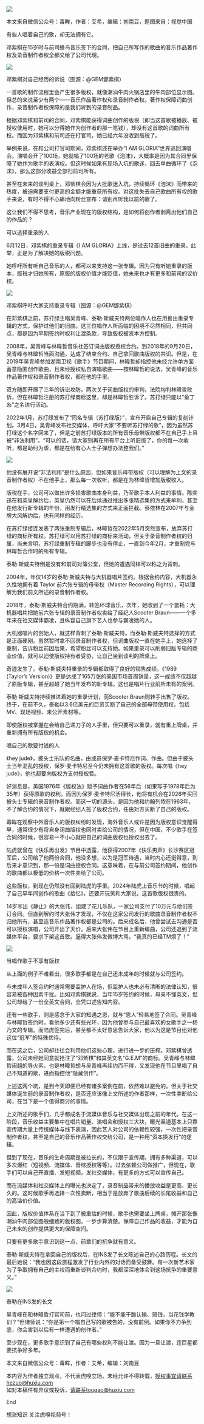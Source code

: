 ![](.././static/Mgj1SFUHPEpdXn4aCtsHnw/1750259042_2bc4fb.jpg)

本文来自微信公众号：毒眸，作者：艾希，编辑：刘南豆，题图来自：视觉中国

有些人唱着自己的歌，却无法拥有它。

邓紫棋在15岁时与前司蜂鸟音乐签下的合同，把自己所写作的歌曲的音乐作品著作权及录音制作者权全都交给了公司代理。

![](.././static/Mgj1SFUHPEpdXn4aCtsHnw/1750259042_39070e.jpg)

邓紫棋对自己经历的诉说（图源：@GEM鄧紫棋）

一首歌的制作流程里会产生很多版权，就像潮汕牛肉火锅店里的牛肉部位显示图。但总的来说至少有两个——音乐作品著作权和录音制作者权。著作权保障词曲创作，录音制作者权保障的是我们听到的录音制品。

根据邓紫棋和前司的合同，邓紫棋能获得词曲创作的版税（即当这首歌被播放、被授权使用时，她可以分得她作为创作者的那一笔钱），却没有这首歌的词曲所有权。而因为邓紫棋和前司还在打官司，她已经六年没收到版税了。

举例来说，在和公司打官司期间，邓紫棋还在举办“I AM GLORIA”世界巡回演唱会。演唱会开了100场，她就唱了100场的老歌《泡沫》，大概率是因为其合同里保障了她作为歌手的表演权。但这时候如果有现场入坑的歌迷，回去单曲循环了《泡沫》，那么这部分收益全部归前司所有。

甚至在未来的谈判桌上，邓紫棋会因为大批歌迷入坑，持续循环《泡沫》而带来的热度，被迫需要支付更高的金额才能重获所有权。对这批失去自己歌曲所有权的歌手来说，有时不得不心痛地向粉丝宣布：请别再听我以前的歌了。

这让我们不得不思考，音乐产业现在的版权结构，是如何将创作者剥离出他们自己的作品的？

可以选择重录的人

6月12日，邓紫棋的重录专辑《I AM GLORIA》上线，是过去12首旧曲的重录。此举，正是为了解决她的版税问题。

她呼吁所有听自己音乐的人，都可以来支持这一张专辑。因为只有听她重录的版本，版税才归她所有，原版的版权价值才能贬值，她未来也才有更多和前司的议价权。

![](.././static/Mgj1SFUHPEpdXn4aCtsHnw/1750259042_5425e3.jpg)

邓紫棋呼吁大家支持重录专辑（图源：@GEM鄧紫棋）

在邓紫棋之前，苏打绿主唱吴青峰、泰勒·斯威夫特两位唱作人也在用推出重录专辑的方式，保护过他们的旧曲。这三位唱作人所面临的困境不尽然相同，但共同点，都是因为早期签约时权利让渡条款，导致版权被资本方控制。

2008年，吴青峰与林暐哲音乐社签订词曲版权授权合约。到2018年的9月20日，吴青峰与林暐哲当面沟通，达成了结束合约、自己拿回歌曲版权的共识。但是，在2019年吴青峰参加湖南卫视《歌手》节目期间，林暐哲却指控他未经允许单方面蓄意隐匿创作歌曲，且未经授权私自演唱歌曲——按林暐哲的说法，吴青峰的音乐作品著作权和录音制作者权，都在他的手里。

双方随即开展了三年的诉讼攻防。两次关于词曲版权的审判，法院均判林暐哲败诉，但在林暐哲注册的苏打绿商标这里，却是林暐哲胜诉了。苏打绿只能以“鱼丁糸”之名进行活动。

2022年1月，苏打绿发布了“同名专辑（苏打绿版）”，宣布开启自己专辑的复刻计划。3月4日，吴青峰发布社交媒体，呼吁大家“不要听苏打绿的歌”，因为虽然苏打绿这个名字回来了，但是之前苏打绿版本的所有音乐母带版权都不在自己手上且被“非法利用”。“可以的话，请大家别再在所有平台上听旧版了，你的每一次收听，都是助纣为虐，都是在给有心人士子弹想办法整我们。”

![](.././static/Mgj1SFUHPEpdXn4aCtsHnw/1750259042_b342a4.jpg)

他没有展开说“非法利用”是什么原因，但如果音乐母带版权（可以理解为上文的录音制作者权）不在他手上，那么每一次收听，都是在为林暐哲增加版税收入。

版税在手，公司可以做出许多损害歌曲本身利益，乃至歌手本人利益的事情。陈奕迅在和英皇解约后，英皇仍然可以在后续通过推出多张精选集的方式来牟利，甚至在他发行新专辑的年份，用发行精选集的方式来正面拦截。蔡依林在2007年与金牌大风解约后，也有同样的经历。

在苏打绿接连发表了两张重制专辑后，林暐哲在2022年5月突然宣布，放弃苏打绿的商标所有权。苏打绿可以用苏打绿的商标来活动，但关于录音制作者权的归属，尚未言明，苏打绿重制专辑的脚步也没有停止，一直到今年2月，才重制完与林暐哲合作时的所有专辑。

泰勒·斯威夫特倒是没有和前司对簿公堂，但她的遭遇同样可以称之为背刺。

2004年，年仅14岁的泰勒·斯威夫特与大机器唱片签约。根据合约内容，大机器永久性地拥有着 Taylor 前六张专辑的母带权（Master Recording Rights），可以理解为我们前文所述的录音制作者权。

2018年，泰勒·斯威夫特合约期满，转签环球音乐，次年，她收到了一个噩耗：大机器唱片把她前六张专辑的录音制作者权卖给了经纪人Scooter Braun——一个多年来在社交媒体霸凌，且纵容自己旗下艺人也参与霸凌她的人。

大机器唱片的创始人，就这样背刺了泰勒·斯威夫特。而泰勒·斯威夫特选择的方式是正面硬刚。虽然暂时拿不回录音制作者权，但词曲版权一直在她手上，她选择了重制，告诉粉丝前因后果，希望粉丝可以支持她。如果重录可以削弱旧版专辑的商业价值，就可以迫使版权持有者妥协，让自己坐到谈判的牌桌上。

奇迹发生了。泰勒·斯威夫特重录的专辑都取得了良好的销售成绩，《1989 (Taylor’s Version)》更是达成了165万张的美国市场首周销量，这一成绩不仅超越了原版专辑，甚至超越了她当年发布的新专辑。这也是唱片行业前所未有的案例。

泰勒·斯威夫特持续推进着她的重录计划，而Scooter Braun则转手出售了版权。终于，在前不久，泰勒以3.6亿美元的巨资买断了自己的全部母带使用权，包括MV、现场视频、未公开素材等。

即使版权被掌握在会给自己递刀子的人手里，但只要可以重录，就有重上牌桌，并重新拥有所有版权的机会。

唱自己的歌要付钱的人

《hey jude》，披头士乐队的名曲，由成员保罗·麦卡特尼作词、作曲。但由于披头士当年混乱的授权，保罗·麦卡特尼至今仍未拥有这首歌的版权。每次唱《hey jude》，他也都要向版权方支付授权费。

好消息是，美国1976年《版权法》赋予词曲作者在56年后（如果写于1978年后为35年）获得原歌的权利。而因为保罗·麦卡特尼活得长，他将有机会在2026年买回披头士专辑的录音制作者权。而这一切的源头，是因为他和约翰列侬在1963年，不了解合约的情况下，就跟经纪人签了版权合约，任由对方买断了自己的版权。

毒眸在观察中外音乐人的版权纠纷时发现，海外音乐人或许是因为版权意识觉醒得早，通常很少有将自身词曲版权也同时卖给公司的情况，但在中国，不少歌手在签合同的时候，很容易一不小心就把自己的词曲版权也授权出去了。

陆虎就曾在《快乐再出发》节目中透露，他获得2007年《快乐男声》长沙赛区冠军后，公司给了他两份合同，他没多想，以为是冠军待遇，当时内心还挺得意，到后来才意识到，那一份是词曲授权合同。这意味着，在与前公司签约期间，他创作的歌曲都以极低的价格一次性卖给了公司。

这些版权，到现在仍然没有回到陆虎的手里。2024年陆虎上音乐节的时候，唱起了自己早年间创作的歌曲《拾忆》，还要开玩笑和大家说，这首歌版权很贵的。

14岁写出《静止》的大张伟，组建了花儿乐队，一家公司支付了10万元与他们签订合同。但直到解约时大张伟才发现，不仅在这家公司发行的歌曲录音制作者权不归他所有，甚至连音乐作品著作权都是公司的。后来成名后，他曾尝试去沟通是否可以授权演唱，公司开出了天价。后来大张伟在节目上重新编曲，公司还追到了流媒体平台，要求下架这首歌。逼得大张伟发微博大骂，“我真的已经TM烦了！”

![](.././static/Mgj1SFUHPEpdXn4aCtsHnw/1750259042_763e1f.jpg)

当唱作歌手不享有版权

从上面的例子不难看出，很多歌手都是在自己还未成年的时候就与公司签约。

与未成年人签合约时通常需要监护人在场，但监护人也未必有清晰的法律认知，很容易被各种因素干扰。比如邓紫棋就说，当年15岁签约的时候，母亲不懂英文，但公司却给了一份全英文合同，全凭口述告知内容。

还有一些歌手，则是感念于大家的知遇之恩，就与“恩人”轻易地签了合同。吴青峰与林暐哲签约时，看他多少还有些光环，因为他曾参与自己最喜欢的女歌手之一杨乃文的专辑。而陆虎签完后，甚至都不太好意思告诉大家，他以为这是节目组对他这位“冠军”的特殊优待。

而在这之后，公司却往往会利用他们这些心理，进行进一步的压榨。邓紫棋曾透露，公司未经她同意就抢注了“邓紫棋”和其英文名“G.E.M”的商标。吴青峰与林暐哲闹翻的导火索，也是林暐哲想与吴青峰再续约而不得，又发现他在节目里唱了自己不知道的歌，进而指控他“隐藏创作”。

上述这两个坑，是到今天即便已经有诸多案例在前，依然难以避免的。但关于社交媒体诞生前的录音制作者权，是否还应该像上文所述的作者那样，一次性卖断给公司，在当下是一个值得商讨的事情。

上文所述的歌手们，几乎都成名于流媒体音乐与社交媒体出现之前的年代。在这一阶段，音乐收益主要集中在唱片销量、演唱会和授权三大块，曝光渠道基本上只靠宣传期大量上传统媒体与线下表演，因此艺人对公司的依赖性较强，一次性把录音制作者权，甚至是自己的音乐作品著作权交给公司，是一种用“资本换发行”的逻辑。

但到了现在，音乐的生命周期是被拉长的，不仅限于宣传期，拥有多种渠道，可以多次爆红（短视频、流媒体、音综授权等等）。过去依赖公司做推广，但现在，歌手们可以自己开直播、发短视频，发社交媒体，有更多的方式可以宣传自己。

而在流媒体和社交媒体上的曝光也决定了，录音制品带来的播放收益是更高、更长久的。这时候歌手再选择一次性卖断，相当于是放弃了歌曲后续的长尾收益和自己的高溢价价值。

因此，版权价值体系在当下到了被重估的时候，歌手也需要坐上牌桌，摊开那张像潮汕牛肉部位图般细致的版权图，一步步算清楚。保障自己作品的收益，才能为自己未来的创作提供更大的保障空间。

只要有更多歌手意识到这一点，前辈们的抗争就有意义。

泰勒·斯威夫特在拿回自己的版权后，在INS发了长文陈述自己的心路历程。长文的最后她说：“我也因这段旅程激发了行业内外的对话而备受鼓舞。每一次新艺术家为了争取拥有自己的主权而重新谈判合约时，我都深深地体会到这场抗争的重要意义。”

![](.././static/Mgj1SFUHPEpdXn4aCtsHnw/1750259042_700507.jpg)

泰勒在INS发的长文

吴青峰在和林暐哲打官司前，也问过律师：“能不能干脆认输、赔钱，当花钱学教训？”但律师说：“你是第一个唱自己写的歌被告的，没有前例。如果你不力争到底，你会害到以后有一样遭遇的创作者。”

至少现在，更多歌手意识到了自己有哪些权利不能让渡。因为一旦让渡，连巨星都要抗争好多年。

本文来自微信公众号：毒眸，作者：艾希，编辑：刘南豆

本内容为作者独立观点，不代表虎嗅立场。未经允许不得转载，授权事宜请联系hezuo@huxiu.com  
如对本稿件有异议或投诉，请联系tougao@huxiu.com

End

想涨知识 关注虎嗅视频号！